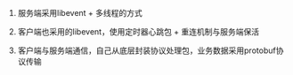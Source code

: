 1. 服务端采用libevent + 多线程的方式

2. 客户端也采用的libevent，使用定时器心跳包 + 重连机制与服务端保活

3. 客户端与服务端通信，自己从底层封装协议处理包，业务数据采用protobuf协议传输
